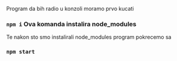 Program da bih radio u konzoli moramo prvo kucati 

### `npm i` Ova komanda instalira node_modules 

Te nakon sto smo instalirali node_modules program pokrecemo sa

### `npm start`




